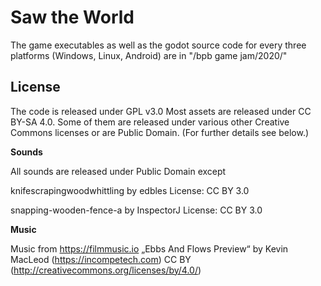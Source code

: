 # Saw the World

The game executables as well as the godot source code for every three platforms (Windows, Linux, Android) are in "/bpb game jam/2020/"



## License

The code is released under GPL v3.0
Most assets are released under CC BY-SA 4.0. Some of them are released under various other Creative Commons licenses or are Public Domain. (For further details see below.)

**Sounds**

  All sounds are released under Public Domain except

  knifescrapingwoodwhittling by edbles
  License: CC BY 3.0

  snapping-wooden-fence-a by InspectorJ
  License: CC BY 3.0

**Music**

  Music from https://filmmusic.io
  „Ebbs And Flows Preview“ by Kevin MacLeod (https://incompetech.com)
  CC BY (http://creativecommons.org/licenses/by/4.0/)

